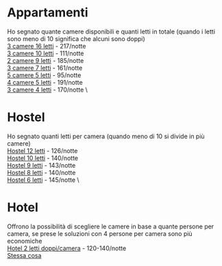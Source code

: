 # Appartamenti
Ho segnato quante camere disponibili e quanti letti in totale (quando i letti sono meno di 10 significa che alcuni sono doppi) \
[3 camere 16 letti](https://www.booking.com/hotel/ro/cloud-9-house.en-gb.html) - 217/notte \
[3 camere 10 letti](https://www.airbnb.it/rooms/1079493837470195173) - 111/notte \
[2 camere 9 letti](https://www.airbnb.it/rooms/612761039794939342) - 185/notte \
[3 camere 7 letti](https://www.airbnb.it/rooms/26378717) - 161/notte \
[5 camere 5 letti](https://www.airbnb.it/rooms/1005645770386601855) - 95/notte \
[4 camere 5 letti](https://www.booking.com/hotel/ro/luxury-central-with-4-private-bedrooms-for-up-to-14-people.en-gb.html) - 191/notte \
[3 camere 4 letti](https://www.airbnb.it/rooms/649862694101675690) - 170/notte \

# Hostel
Ho segnato quanti letti per camera (quando meno di 10 si divide in più camere) \
[Hostel 12 letti](https://www.airbnb.it/rooms/1036507494546939966) - 126/notte \
[Hostel 10 letti](https://www.airbnb.it/rooms/983261856387557705) - 140/notte \
[Hostel 9 letti](https://www.booking.com/hotel/ro/bicycle-hostel-bucharest.en-gb.html) - 143/notte \
[Hostel 8 letti](https://www.booking.com/hotel/ro/sleep-inn-hostel.en-gb.html) - 140/notte \
[Hostel 6 letti](https://www.booking.com/hotel/ro/nest-boutique-hostel.en-gb.html) - 145/notte \

# Hotel
Offrono la possibilità di scegliere le camere in base a quante persone per camera, se prese le soluzioni con 4 persone per camera sono più economiche \
[Hotel 2 letti doppi/camera](https://www.booking.com/hotel/ro/nova-bucuresti3.it.html) - 120-140/notte \
[Stessa cosa](https://www.booking.com/hotel/ro/rooms-aparthotel.it.html)

